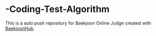 # -Coding-Test-Algorithm
This is a auto push repository for Baekjoon Online Judge created with [BaekjoonHub](https://github.com/BaekjoonHub/BaekjoonHub).

